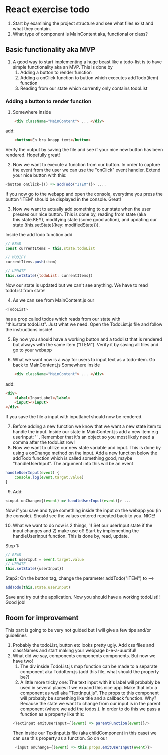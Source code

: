 # React exercise todo
1. Start by examining the project structure and see what files exist and what they contain.
2. What type of component is MainContent aka, functional or class?

## Basic functionality aka MVP
1. A good way to start implementing a huge beast like a todo-list is to have simple functionality aka an MVP. This is done by 
   1. Adding a button to render function
   2. Adding a onClick function to button which executes addTodo(item) function
   3. Reading from our state which currently only contains todoList

### Adding a button to render function
1. Somewhere inside 
```html
    <div className="MainContent"> ... </div>
``` 

add:
```html
    <button>En bra knapp text</button>
```

Verify the output by saving the file and see if your nice new button has been rendered. Hopefully great!

2. Now we want to execute a function from our button. In order to capture the event from the user we can use the "onClick" event handler. Extend your nice button with this:
```js
<button onClick={() => addTodo("ITEM")}> ....
``` 

If you now go to the webapp and open the console, everytime you press the button 'ITEM' should be displayed in the console. Great!

3. Now we want to actually add something to our state when the user presses our nice button. This is done by, reading from state (aka this.state.KEY), modifying state (some good action), and updating our state (this.setState({key: modifiedState})).

Inside the addTodo function add
```js
// READ
const currentItems = this.state.todoList

// MODIFY
currentItems.push(item)

// UPDATE
this.setState({todoList: currentItems})
```
Now our state is updated but we can't see anything. We have to read todoList from state!

4. As we can see from MainContent.js our 
```js
<TodoList>
```
has a prop called todos which reads from our state with "this.state.todoList". Just what we need. Open the TodoList.js file and follow the instructions inside!

5. By now you should have a working button and a todolist that is rendered but always with the same item ("ITEM"). Verify it by saving all files and go to your webapp 

6. What we want now is a way for users to input text as a todo-item. Go back to MainContent.js
Somewhere inside 
```html
    <div className="MainContent"> ... </div>
``` 

add:
```html
<div>
    <label>InputLabel</label>
    <input></input>
</div>
```
If you save the file a input with inputlabel should now be rendered.

7. Before adding a new function we know that we want a new state item to handle the input. Inside our state in MainContent.js add a new item e.g userInput: '' . Remember that it's an object so you most likely need a comma after the todoList row!
8. Now we want to utilize our new state variable and input. This is done by using a onChange method on the input. Add a new function below the addTodo function which is called something good, maybe "handleUserInput". The argument into this will be an event
```js
handleUserInput(event) {
    console.log(event.target.value)
}
```
9. Add: 
```js
<input onChange={(event) => handleUserInput(event)}> ...
```
Now if you save and type something inside the input on the webapp you (in the console). Should see the values entered repeated back to you. NICE!

10. What we want to do now is 2 things, 1) Set our userInput state if the input changes and 2) make use of!
Start by implementing the handleUserInput function. This is done by, read, update. 

Step 1: 
```js
// READ
const userIput = event.target.value
// UPDATE
this.setState({userInput})
```
Step2: On the button tag, change the parameter addTodo("ITEM") to --> 

```js
addTodo(this.state.userInput) 
```
Save and try out the application. Now you should have a working todoList!! Good job!

## Room for improvement
This part is going to be very not guided but I will give a few tips and/or guidelines
1. Probably the todoList, button etc looks pretty ugly. Add css files and classNames and start making your webpage b-e-a-uuutiful!
2. What did we say, components components components. But now we have two!
   1. The div inside TodoList.js map function can be made to a separate component aka TodoItem.js (add this file, what should the property be?)
   2. A little more tricky one: The text input with it's label will probably be used in several places if we expand this nice app. Make that into a component as well aka "TextInput.js". The props to this component will probably be something like title and a callback function. Why? Because the state we want to change from our input is in the parent component (where we add the todos.). In order to do this we pass a function as a property like this:
   ```js
   <TextInput emitUserInput={(event) => parentFunction(event)}/>
   ```
   Then inside our TextInput.js file (aka childComponent in this case) we can use this property as a function. So on our 
   ```js 
    <input onChange={(event) => this.props.emitUserInput(event)}>
    ```